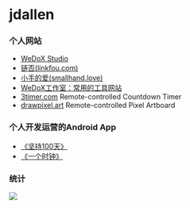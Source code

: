 # jdallen
### 个人网站
- [WeDoX Studio](https://bumingniao.com)
- [链否(linkfou.com)](https://linkfou.com/index.html?target_user=8E69E7AF-0072-FB97-9582-80562EE07EA3-1733066798-14805)
- [小手的爱(smallhand.love)](https://smallhand.love)
- [WeDoX工作室：常用的工具网站](https://www.wedox.org/)
- [3timer.com](https://3timer.com/) Remote-controlled Countdown Timer 
- [drawpixel.art](https://drawpixel.art/) Remote-controlled Pixel Artboard

### 个人开发运营的Android App
- [《坚持100天》](https://bumingniao.com/plan/)
- [《一个时钟》](https://bumingniao.com/clock/)


### 统计
<img align="center" src="https://github-readme-stats.vercel.app/api?username=WeDoX"/>
